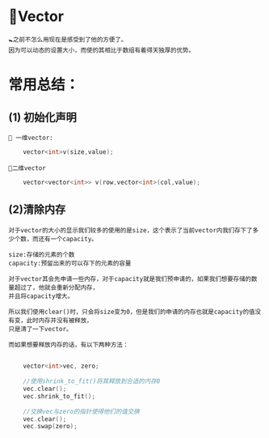 🥡Vector
=== 
    🚼之前不怎么用现在是感受到了他的方便了。
    因为可以动态的设置大小，而使的其相比于数组有着得天独厚的优势。

常用总结：
===

## (1) 初始化声明 

    🏹 一维vector:
```C++
    vector<int>v(size,value);
```
    🏹二维vector
```C++
    vector<vector<int>> v(row,vector<int>(col,value);
```

## (2)清除内存

    对于vector的大小的显示我们较多的使用的是size，这个表示了当前vector内我们存下了多少个数，而还有一个capacity。
    
    size:存储的元素的个数
    capacity:预留出来的可以存下的元素的容量
    
    对于vector其会先申请一些内存，对于capacity就是我们预申请的，如果我们想要存储的数量超过了，他就会重新分配内存，
    并且将capacity增大。
    
    所以我们使用clear()时，只会将size变为0，但是我们的申请的内存也就是capacity的值没有变，此时内存并没有被释放，
    只是清了一下vector。
    
    而如果想要释放内存的话，有以下两种方法：

```C++
  
    vector<int>vec, zero;   
       
    //使用shrink_to_fit()将其释放到合适的内存0  
	vec.clear();
	vec.shrink_to_fit();
	
	//交换vec与zero的指针使得他们的值交换
	vec.clear();
	vec.swap(zero);
```
